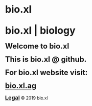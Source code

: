 <h1 id="bio.xl"><strong><font size="6">bio.xl</font></strong></h1>
<h2 id="bio.xl | biology "><strong><font size="6">bio.xl | biology</font></strong></h2>
<p><strong><font size="5">Welcome to bio.xl</font></strong></p>
<p><strong><font size="5">This is bio.xl @ github.</font></strong></p>
<p><strong><font size="5">For bio.xl website visit:</font></strong></p>
<p><strong><font size="5"><a href="https://bio.xl.ag">bio.xl.ag</a></font></strong>
<p><strong><font size="4"><a href="https://bio.xl.ag/contact">Legal</a></font></strong> © 2019 bio.xl</p>
